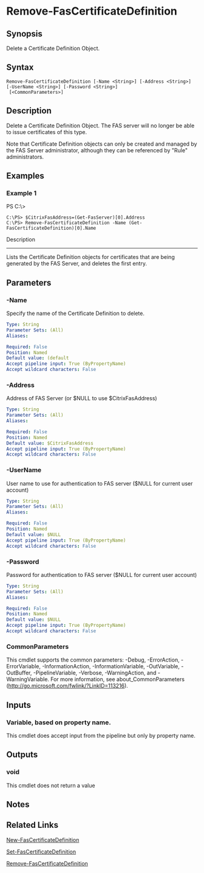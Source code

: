 # Remove-FasCertificateDefinition

## Synopsis
Delete a Certificate Definition Object.

## Syntax

```
Remove-FasCertificateDefinition [-Name <String>] [-Address <String>] [-UserName <String>] [-Password <String>]
 [<CommonParameters>]
```

## Description
Delete a Certificate Definition Object. 
The FAS server will no longer be able to issue certificates of this type.

Note that Certificate Definition objects can only be created and managed by the FAS Server administrator, although they can be referenced by "Rule" administrators.

## Examples

### Example 1
PS C:\\\>

```
C:\PS> $CitrixFasAddress=(Get-FasServer)[0].Address
C:\PS> Remove-FasCertificateDefinition -Name (Get-FasCertificateDefinition)[0].Name
```

Description

-----------

Lists the Certificate Definition objects for certificates that are being generated by the FAS Server, and deletes the first entry.

## Parameters

### -Name
Specify the name of the Certificate Definition to delete.

```yaml
Type: String
Parameter Sets: (All)
Aliases:

Required: False
Position: Named
Default value: (default
Accept pipeline input: True (ByPropertyName)
Accept wildcard characters: False
```

### -Address
Address of FAS Server (or $NULL to use $CitrixFasAddress)

```yaml
Type: String
Parameter Sets: (All)
Aliases:

Required: False
Position: Named
Default value: $CitrixFasAddress
Accept pipeline input: True (ByPropertyName)
Accept wildcard characters: False
```

### -UserName
User name to use for authentication to FAS server ($NULL for current user account)

```yaml
Type: String
Parameter Sets: (All)
Aliases:

Required: False
Position: Named
Default value: $NULL
Accept pipeline input: True (ByPropertyName)
Accept wildcard characters: False
```

### -Password
Password for authentication to FAS server ($NULL for current user account)

```yaml
Type: String
Parameter Sets: (All)
Aliases:

Required: False
Position: Named
Default value: $NULL
Accept pipeline input: True (ByPropertyName)
Accept wildcard characters: False
```

### CommonParameters
This cmdlet supports the common parameters: -Debug, -ErrorAction, -ErrorVariable, -InformationAction, -InformationVariable, -OutVariable, -OutBuffer, -PipelineVariable, -Verbose, -WarningAction, and -WarningVariable.
For more information, see about_CommonParameters (http://go.microsoft.com/fwlink/?LinkID=113216).

## Inputs

### Variable, based on property name.
This cmdlet does accept input from the pipeline but only by property name.

## Outputs

### void
This cmdlet does not return a value

## Notes

## Related Links

[New-FasCertificateDefinition]()

[Set-FasCertificateDefinition]()

[Remove-FasCertificateDefinition]()


